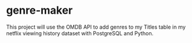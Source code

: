 # genre-maker
This project will use the OMDB API to add genres to my Titles table in my netflix viewing history dataset with PostgreSQL and Python.
